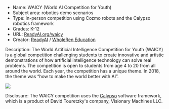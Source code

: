 * Name: WAICY (World AI Competition for Youth)
* Subject area: robotics demo scenarios
* Type: in-person competition using Cozmo robots and the Calypso robotics framework
* Grades: K-12
* URL: [ReadyAI.org/waicy](https://readyai.org/waicy)
* Creator: [ReadyAI](https://readyai.org) / [WholeRen Education](https://www.wholerengroup.com)

Description:
The World Artificial Intelligence Competition for Youth (WAICY) is a global competition challenging students to create innovative and artistic demonstrations of how artificial intelligence technology can solve real problems. The competition is open to students from age 4 to 20 from all around the world. Each year, the competition has a unique theme. In 2018, the theme was “how to make the world better with AI”.

![](https://github.com/touretzkyds/ai4k12/raw/master/images/readyai-waicy.jpg)

Disclosure: The WAICY competition uses the [Calypso](https://Calypso.software) software framework, which is a product of David Touretzky's company, Visionary Machines LLC.